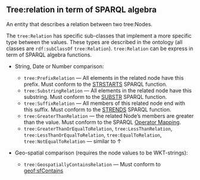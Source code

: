 ## Tree:relation in term of SPARQL algebra

An entity that describes a relation between two tree:Nodes.

The `tree:Relation` has specific sub-classes that implement a more specific type between the values. These types are described in the ontology (all classes are `rdf:subClassOf` `tree:Relation`). `tree:Relation` can be express in term of SPARQL algebra functions.

- String, Date or Number comparison:
    - `tree:PrefixRelation` — All elements in the related node have this prefix. Must conform to the [STRSTARTS](https://www.w3.org/TR/sparql11-query/#func-strstarts) SPARQL function.
    - `tree:SubstringRelation` —  All elements in the related node have this substring. Must conform to the [SUBSTR](https://www.w3.org/TR/sparql11-query/#func-substr) SPARQL function.
    - `tree:SuffixRelation` — All members of this related node end with this suffix. Must conform to the [STRENDS](https://www.w3.org/TR/sparql11-query/#func-strends) SPARQL function.
    - `tree:GreaterThanRelation` — the related Node’s members are greater than the value. Must conform to the SPARQL [Operator Mapping](https://www.w3.org/TR/sparql11-query/#OperatorMapping).
    - `tree:GreaterThanOrEqualToRelation`, `tree:LessThanRelation`, `tree:LessThanOrEqualToRelation`, `tree:EqualToRelation`, `tree:NotEqualToRelation`  — similar to ↑
    

- Geo-spatial comparison (requires the node values to be WKT-strings):
    - `tree:GeospatiallyContainsRelation` — Must conform to [geof:sfContains](https://docs.ogc.org/is/22-047r1/22-047r1.html#_b199579b-ac9d-4a2c-9df8-82325eba9660)